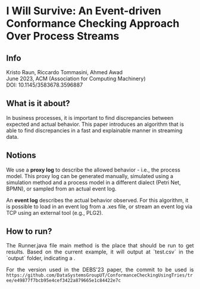 # I Will Survive: An Event-driven Conformance Checking Approach Over Process Streams

## Info
Kristo Raun, Riccardo Tommasini, Ahmed Awad  
June 2023, ACM (Association for Computing Machinery)  
DOI: 10.1145/3583678.3596887

## What is it about?
In business processes, it is important to find discrepancies between expected and actual behavior. This paper introduces an algorithm that is able to find discrepancies in a fast and explainable manner in streaming data.

## Notions
We use a **proxy log** to describe the allowed behavior - i.e., the process model. This proxy log can be generated manually, simulated using a simulation method and a process model in a different dialect (Petri Net, BPMN), or sampled from an actual event log.

An **event log** describes the actual behavior observed. For this algorithm, it is possible to load in an event log from a .xes file, or stream an event log via TCP using an external tool (e.g., PLG2).  

## How to run?
<div style="text-align: justify">
The Runner.java file main method is the place that should be run to get results. Based on the current example, it will output at `test.csv` in the `output` folder, indicating a .

For the version used in the DEBS'23 paper, the commit to be used is `https://github.com/DataSystemsGroupUT/ConformanceCheckingUsingTries/tree/e49877f7bcb95e4cef3422a879665e1c84422e7c`
</div>


